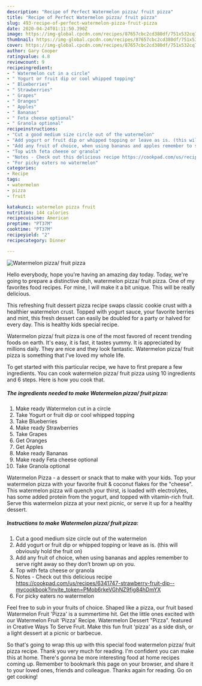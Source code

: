 ```yaml
---
description: "Recipe of Perfect Watermelon pizza/ fruit pizza"
title: "Recipe of Perfect Watermelon pizza/ fruit pizza"
slug: 493-recipe-of-perfect-watermelon-pizza-fruit-pizza
date: 2020-04-24T01:11:50.390Z
image: https://img-global.cpcdn.com/recipes/87657cbc2cd380df/751x532cq70/watermelon-pizza-fruit-pizza-recipe-main-photo.jpg
thumbnail: https://img-global.cpcdn.com/recipes/87657cbc2cd380df/751x532cq70/watermelon-pizza-fruit-pizza-recipe-main-photo.jpg
cover: https://img-global.cpcdn.com/recipes/87657cbc2cd380df/751x532cq70/watermelon-pizza-fruit-pizza-recipe-main-photo.jpg
author: Gary Cooper
ratingvalue: 4.8
reviewcount: 9
recipeingredient:
- " Watermelon cut in a circle"
- " Yogurt or fruit dip or cool whipped topping"
- " Blueberries"
- " Strawberries"
- " Grapes"
- " Oranges"
- " Apples"
- " Bananas"
- " Feta cheese optional"
- " Granola optional"
recipeinstructions:
- "Cut a good medium size circle out of the watermelon"
- "Add yogurt or fruit dip or whipped topping or leave as is. (this will obviously hold the fruit on)"
- "Add any fruit of choice, when using bananas and apples remember to serve right away so they don’t brown up on you."
- "Top with feta cheese or granola"
- "Notes - Check out this delicious recipe https://cookpad.com/us/recipes/6341747-strawberry-fruit-dip--mycookbook?invite_token=PMob6rkeVGhNZ9fig84hDmYX"
- "For picky eaters no watermelon"
categories:
- Recipe
tags:
- watermelon
- pizza
- fruit

katakunci: watermelon pizza fruit 
nutrition: 144 calories
recipecuisine: American
preptime: "PT37M"
cooktime: "PT37M"
recipeyield: "2"
recipecategory: Dinner

---
```



![Watermelon pizza/ fruit pizza](https://img-global.cpcdn.com/recipes/87657cbc2cd380df/751x532cq70/watermelon-pizza-fruit-pizza-recipe-main-photo.jpg)

Hello everybody, hope you're having an amazing day today. Today, we're going to prepare a distinctive dish, watermelon pizza/ fruit pizza. One of my favorites food recipes. For mine, I will make it a bit unique. This will be really delicious.

This refreshing fruit dessert pizza recipe swaps classic cookie crust with a healthier watermelon crust. Topped with yogurt sauce, your favorite berries and mint, this fresh dessert can easily be doubled for a party or halved for every day. This is healthy kids special recipe.

Watermelon pizza/ fruit pizza is one of the most favored of recent trending foods on earth. It's easy, it is fast, it tastes yummy. It is appreciated by millions daily. They are nice and they look fantastic. Watermelon pizza/ fruit pizza is something that I've loved my whole life.


To get started with this particular recipe, we have to first prepare a few ingredients. You can cook watermelon pizza/ fruit pizza using 10 ingredients and 6 steps. Here is how you cook that.

<!--inarticleads1-->

##### The ingredients needed to make Watermelon pizza/ fruit pizza:

1. Make ready  Watermelon cut in a circle
1. Take  Yogurt or fruit dip or cool whipped topping
1. Take  Blueberries
1. Make ready  Strawberries
1. Take  Grapes
1. Get  Oranges
1. Get  Apples
1. Make ready  Bananas
1. Make ready  Feta cheese optional
1. Take  Granola optional


Watermelon Pizza - a dessert or snack that to make with your kids. Top your watermelon pizza with your favorite fruit &amp; coconut flakes for the &#34;cheese&#34;. This watermelon pizza will quench your thirst, is loaded with electrolytes, has some added protein from the yogurt, and topped with vitamin-rich fruit. Serve this watermelon pizza at your next picnic, or serve it up for a healthy dessert. 

<!--inarticleads2-->

##### Instructions to make Watermelon pizza/ fruit pizza:

1. Cut a good medium size circle out of the watermelon
1. Add yogurt or fruit dip or whipped topping or leave as is. (this will obviously hold the fruit on)
1. Add any fruit of choice, when using bananas and apples remember to serve right away so they don’t brown up on you.
1. Top with feta cheese or granola
1. Notes - Check out this delicious recipe https://cookpad.com/us/recipes/6341747-strawberry-fruit-dip--mycookbook?invite_token=PMob6rkeVGhNZ9fig84hDmYX
1. For picky eaters no watermelon


Feel free to sub in your fruits of choice. Shaped like a pizza, our fruit based Watermelon Fruit &#39;Pizza&#39; is a summertime hit. Get the little ones excited with our Watermelon Fruit &#39;Pizza&#39; Recipe. Watermelon Dessert &#34;Pizza&#34;. featured in Creative Ways To Serve Fruit. Make this fun fruit &#39;pizza&#39; as a side dish, or a light dessert at a picnic or barbecue. 

So that's going to wrap this up with this special food watermelon pizza/ fruit pizza recipe. Thank you very much for reading. I'm confident you can make this at home. There's gonna be more interesting food at home recipes coming up. Remember to bookmark this page on your browser, and share it to your loved ones, friends and colleague. Thanks again for reading. Go on get cooking!
